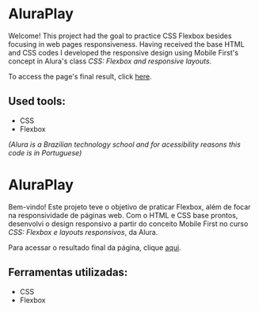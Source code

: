 # AluraPlay

Welcome! This project had the goal to practice CSS Flexbox besides focusing in web pages responsiveness. Having received the base HTML and CSS codes I developed the responsive design using Mobile First's concept in Alura's class *CSS: Flexbox and responsive layouts*.

To access the page's final result, click [here](https://alura-play-flexbox.vercel.app/).

## Used tools:

* CSS
* Flexbox

*(Alura is a Brazilian technology school and for acessibility reasons this code is in Portuguese)*

#

# AluraPlay

Bem-vindo! Este projeto teve o objetivo de praticar Flexbox, além de focar na responsividade de páginas web. Com o HTML e CSS base prontos, desenvolvi o design responsivo a partir do conceito Mobile First no curso *CSS: Flexbox e layouts responsivos*, da Alura.

Para acessar o resultado final da página, clique [aqui](https://alura-play-flexbox.vercel.app/).

## Ferramentas utilizadas:

* CSS
* Flexbox
